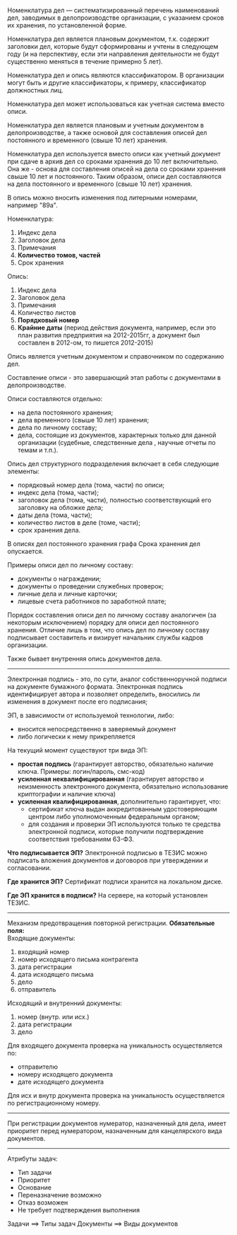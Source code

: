 Номенклатура дел — систематизированный перечень наименований дел, заводимых в делопроизводстве организации, с указанием сроков их хранения, по установленной форме.

Номенклатура дел является плановым документом, т.к. содержит заголовки дел, которые будут сформированы и учтены в следующем году (и на перспективу, если эти направления деятельности не будут существенно меняться в течение примерно 5 лет).

Номенклатура дел и опись являются классификатором. В организации могут быть и другие классификаторы, к примеру, классификатор должностных лиц.

Номенклатура дел может использоваться как учетная система вместо описи.

Номенклатура дел является плановым и учетным документом в делопроизводстве, а также основой для составления описей дел постоянного и временного (свыше 10 лет) хранения.

Номенклатура дел используется вместо описи как учетный документ при сдаче в архив дел со сроками хранения до 10 лет включительно. Она же - основа для составления описей на дела со сроками хранения свыше 10 лет и постоянного. Таким образом, описи дел составляются на дела постоянного и временного (свыше 10 лет) хранения.

В опись можно вносить изменения под литерными номерами, например "89а".

Номенклатура:
1. Индекс дела
2. Заголовок дела
3. Примечания
4. **Количество томов, частей**
5. Срок хранения 

Опись:
1. Индекс дела
2. Заголовок дела
3. Примечания
4. Количество листов
5. **Порядковый номер**
6. **Крайние даты** (период действия документа, например, если это план развития предприятия на 2012-2015гг, а документ был составлен в 2012-ом, то пишется 2012-2015)

Опись является учетным документом и справочником по содержанию дел.

Составление описи - это завершающий этап работы с документами в делопроизводстве.

Описи составляются отдельно:
- на дела постоянного хранения;
- дела временного (свыше 10 лет) хранения;
- дела по личному составу;
- дела, состоящие из документов, характерных только для данной организации (судебные, следственные дела , научные отчеты по темам и т.п.).

Опись дел структурного подразделения включает в себя следующие элементы:
- порядковый номер дела (тома, части) по описи;
- индекс дела (тома, части);
- заголовок дела (тома, части), полностью соответствующий его заголовку на обложке дела;
- даты дела (тома, части);
- количество листов в деле (томе, части);
- срок хранения дела.

В описях дел постоянного хранения графа Срока хранения дел опускается.

Примеры описи дел по личному составу:
- документы о награждении;
- документы о проведении служебных проверок;
- личные дела и личные карточки;
- лицевые счета работников по заработной плате;

Порядок составления описи дел по личному составу аналогичен (за некоторым исключением) порядку для описи дел постоянного хранения. Отличие лишь в том, что опись дел по личному составу подписывает составитель и визирует начальник службы кадров организации.

Также бывает внутренняя опись документов дела.

***

Электронная подпись - это, по сути, аналог собственноручной подписи на документе бумажного формата. Электронная подпись идентифицирует автора и позволяет определить, вносились ли изменения в документ после его подписания;

ЭП, в зависимости от используемой технологии, либо:
- вносится непосредственно в заверяемый документ
- либо логически к нему прикрепляется

На текущий момент существуют три вида ЭП:
- **простая подпись** (гарантирует авторство, обязательно наличие ключа. Примеры: логин/пароль, смс-код)
- **усиленная неквалифицированная** (гарантирует авторство и неизменность электронного документа, обязательно использование криптографии и наличие ключа)
- **усиленная квалифицированная**, дополнительно гарантирует, что:
	- сертификат ключа выдан аккредитованным удостоверяющим центром либо уполномоченным федеральным органом;
	- для создания и проверки ЭП используются только те средства электронной подписи, которые получили подтверждение соответствия требованиям 63-ФЗ.
    
**Что подписывается ЭП?**
Электронной подписью в ТЕЗИС можно подписать вложения документов и договоров при утверждении и согласовании.

**Где хранится ЭП?**
Сертификат подписи хранится на локальном диске.

**Где ЭП хранится в подписи?**
На сервере, на который установлен ТЕЗИС.

***

Механизм предотвращения повторной регистрации. **Обязательные поля:**  
Входящие документы:
1. входящий номер
2. номер исходящего письма контрагента
3. дата регистрации
4. дата исходящего письма
5. дело
6. отправитель  

Исходящий и внутренний документы: 
1. номер (внутр. или исх.)
2. дата регистрации
3. дело  

Для входящего документа проверка на уникальность осуществляется по:
- отправителю
- номеру исходящего документа
- дате исходящего документа

Для исх и внутр документа проверка на уникальность осуществляется по регистрационному номеру.  

***

При регистрации документов нумератор, назначенный для дела, имеет приоритет перед нумератором, назначенным для канцелярского вида документов.

***

Атрибуты задач:
- Тип задачи
- Приоритет
- Основание
- Переназначение возможно
- Отказ возможен
- Не требует подтверждения выполнения

Задачи ==> Типы задач
Документы ==> Виды документов
